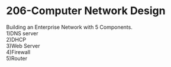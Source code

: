 # 206-Computer Network Design

Building an Enterprise Network with 5 Components. <br/>
1)DNS server <br/>
2)DHCP    <br/>
3)Web Server <br/>
4)Firewall<br/>
5)Router<br/>
